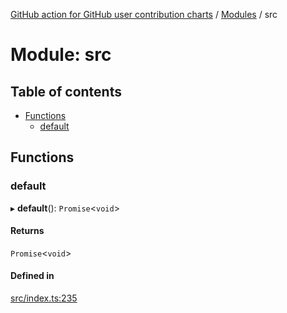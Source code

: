 [GitHub action for GitHub user contribution charts](../README.md) / [Modules](../modules.md) / src

# Module: src

## Table of contents

- [Functions](#functions-1)
  - [default](#default)

## Functions

### default

▸ **default**(): `Promise`<`void`>

#### Returns

`Promise`<`void`>

#### Defined in

[src/index.ts:235](https://github.com/AlexRogalskiy/github-action-user-contribution/blob/8736815/src/index.ts#L235)
